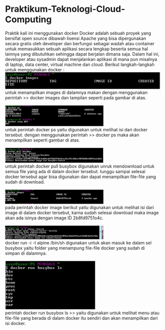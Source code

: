 # Praktikum-Teknologi-Cloud-Computing
Praktik kali ini menggunakan docker
Docker adalah sebuah proyek yang bersifat open source dibawah lisensi Apache yang bisa dipergunakan secara gratis oleh developer dan berfungsi sebagai wadah atau container untuk memasukkan sebuah aplikasi secara lengkap beserta semua hal lainnya yang dibutuhkan sehingga dapat berjalan dimana saja. Dalam hal ini, developer atau sysadmin dapat menjalankan aplikasi di mana pun misalnya di laptop, data center, virtual machine dan cloud.
Berikut langkah-langkah untuk menggunakan docker :
<br>![alt text](1-docker-images.jpg)
<br>untuk menampilkan images di dalamnya makan dengan menggunakan perintah >> docker images
dan tampilan seperti pada gambar di atas.</br>
<br> ![alt text](2-stop.jpg)
<br>untuk perintah docker ps yaitu digunakan untuk melihat isi dari docker tersebut.
dengan menggunakan perintah >> docker ps maka akan menampilkan seperti gambar di atas.</br>
<br> ![alt text](3-donload.jpg)
<br> untuk perintah docker pull busybox digunakan unruk mendownload untuk semua file yang ada di dalam docker tersebut. tunggu sampai selesai docker tersebut agar bisa digunakan dan dapat menampilkan file-file yang sudah di download.</br>
<br> ![alt text](4-melihat-isi-image.jpg)
<br>pada perintah docker image berikut yaitu digunakan untuk melihat isi dari image di dalam docker tersebut, karna sudah selesai download maka image akan ada isinya dengan image ID 2b8fd9751o4c.</br>
<br> ![alt text](5-run-i.jpg)
<br>docker run -i -t alpine /bin/sh digunakan untuk akan masuk ke dalam sel busybox yaitu folder yang menampung file-file docker yang sudah di simpan di dalamnya.</br>
<br>![alt text](6-run.jpg)
<br>perintah docker run busybox ls >> yaitu digunakan untuk melihat menu atau file-file yang berada di dalam docker itu sendiri dan akan menampilkan dari isi docker.
